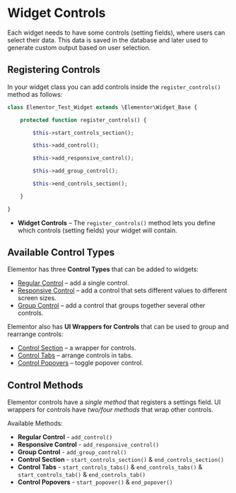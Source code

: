 # Widget Controls

Each widget needs to have some controls (setting fields), where users can select their data. This data is saved in the database and later used to generate custom output based on user selection.

## Registering Controls

In your widget class you can add controls inside the `register_controls()` method as follows:

```php
class Elementor_Test_Widget extends \Elementor\Widget_Base {

	protected function register_controls() {

		$this->start_controls_section();

		$this->add_control();

		$this->add_responsive_control();

		$this->add_group_control();

		$this->end_controls_section();

	}

}
```

* **Widget Controls** – The `register_controls()` method lets you define which controls (setting fields) your widget will contain.

## Available Control Types

Elementor has three **Control Types** that can be added to widgets:

* [Regular Control](./regular-control) – add a single control.
* [Responsive Control](./responsive-control) – add a control that sets different values to different screen sizes.
* [Group Control](./group-control) – add a control that groups together several other controls.

Elementor also has **UI Wrappers for Controls** that can be used to group and rearrange controls:

* [Control Section](./control-section) – a wrapper for controls.
* [Control Tabs](./control-tabs) – arrange controls in tabs.
* [Control Popovers](./control-popovers) – toggle popover control.

## Control Methods

Elementor controls have a *single method* that registers a settings field. UI wrappers for controls have *two/four methods* that wrap other controls.

Available Methods:

* **Regular Control** - `add_control()`
* **Responsive Control** - `add_responsive_control()`
* **Group Control** - `add_group_control()`
* **Control Section** - `start_controls_section()` & `end_controls_section()`
* **Control Tabs** - `start_controls_tabs()` & `end_controls_tabs()` & `start_controls_tab()` & `end_controls_tab()`
* **Control Popovers** - `start_popover()` & `end_popover()`

